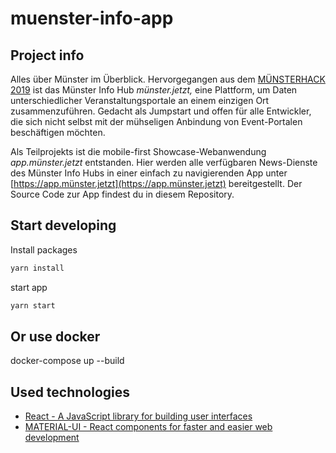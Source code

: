 # muenster-info-app

## Project info

Alles über Münster im Überblick. Hervorgegangen aus dem [MÜNSTERHACK 2019](https://www.muensterhack.de) ist das Münster Info Hub *münster.jetzt,* eine Plattform, um Daten unterschiedlicher Veranstaltungsportale an einem einzigen Ort zusammenzuführen. Gedacht als Jumpstart und offen für alle Entwickler, die sich nicht selbst mit der mühseligen Anbindung von Event-Portalen beschäftigen möchten.

Als Teilprojekts ist die mobile-first Showcase-Webanwendung *app.münster.jetzt* entstanden. Hier werden alle verfügbaren News-Dienste des Münster Info Hubs in einer einfach zu navigierenden App unter [https://app.münster.jetzt](https://app.münster.jetzt) bereitgestellt. Der Source Code zur App findest du in diesem Repository.

## Start developing

Install packages
```bash
yarn install
```

start app
```bash
yarn start
```

## Or use docker
docker-compose up --build


## Used technologies

- [React - A JavaScript library for building user interfaces](https://reactjs.org/)
- [MATERIAL-UI - React components for faster and easier web development](https://material-ui.com)
